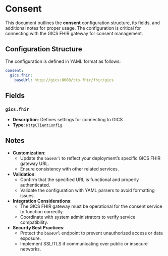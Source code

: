 # Consent <Badge type="tip" text="Trust Center Agent" />

This document outlines the **consent** configuration structure, its fields, and additional notes for
proper usage. The configuration is critical for connecting with the GICS FHIR gateway for consent
management.

## Configuration Structure

The configuration is defined in YAML format as follows:

```yaml
consent:
  gics.fhir:
    baseUrl: http://gics:8080/ttp-fhir/fhir/gics
```

## Fields

### `gics.fhir`

* **Description**: Defines settings for connecting to GICS
* **Type**: [`HttpClientConfig`](../types/HttpClientConfig)

## Notes

* **Customization**:
  * Update the `baseUrl` to reflect your deployment’s specific GICS FHIR gateway URL.
  * Ensure consistency with other related services.
* **Validation**:
  * Confirm that the specified URL is functional and properly authenticated.
  * Validate the configuration with YAML parsers to avoid formatting issues.
* **Integration Considerations**:
  * The GICS FHIR gateway must be operational for the consent service to function correctly.
  * Coordinate with system administrators to verify service compatibility.
* **Security Best Practices**:
  * Protect the `baseUrl` endpoint to prevent unauthorized access or data exposure.
  * Implement SSL/TLS if communicating over public or insecure networks.
